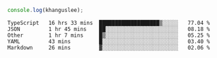 ```js
console.log(khanguslee);
```

<!--START_SECTION:waka-->
```text
TypeScript   16 hrs 33 mins  ███████████████████▒░░░░░   77.04 % 
JSON         1 hr 45 mins    ██░░░░░░░░░░░░░░░░░░░░░░░   08.18 % 
Other        1 hr 7 mins     █▒░░░░░░░░░░░░░░░░░░░░░░░   05.25 % 
YAML         43 mins         █░░░░░░░░░░░░░░░░░░░░░░░░   03.40 % 
Markdown     26 mins         ▓░░░░░░░░░░░░░░░░░░░░░░░░   02.06 % 
```
<!--END_SECTION:waka-->

<!--
**khanguslee/khanguslee** is a ✨ _special_ ✨ repository because its `README.md` (this file) appears on your GitHub profile.

Here are some ideas to get you started:

- 🔭 I’m currently working on ...
- 🌱 I’m currently learning ...
- 👯 I’m looking to collaborate on ...
- 🤔 I’m looking for help with ...
- 💬 Ask me about ...
- 📫 How to reach me: ...
- 😄 Pronouns: ...
- ⚡ Fun fact: ...
-->
